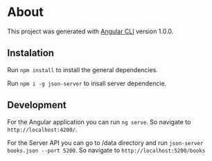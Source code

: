 # About

This project was generated with [Angular CLI](https://github.com/angular/angular-cli) version 1.0.0.

## Instalation

Run `npm install` to install the general dependencies.

Run `npm i -g json-server` to insall server dependencie.

## Development

For the Angular application you can run `ng serve`. So navigate to `http://localhost:4200/`.

For the Server API you can go to /data directory and run `json-server books.json --port 5200`. So navigate to `http://localhost:5200/books`
